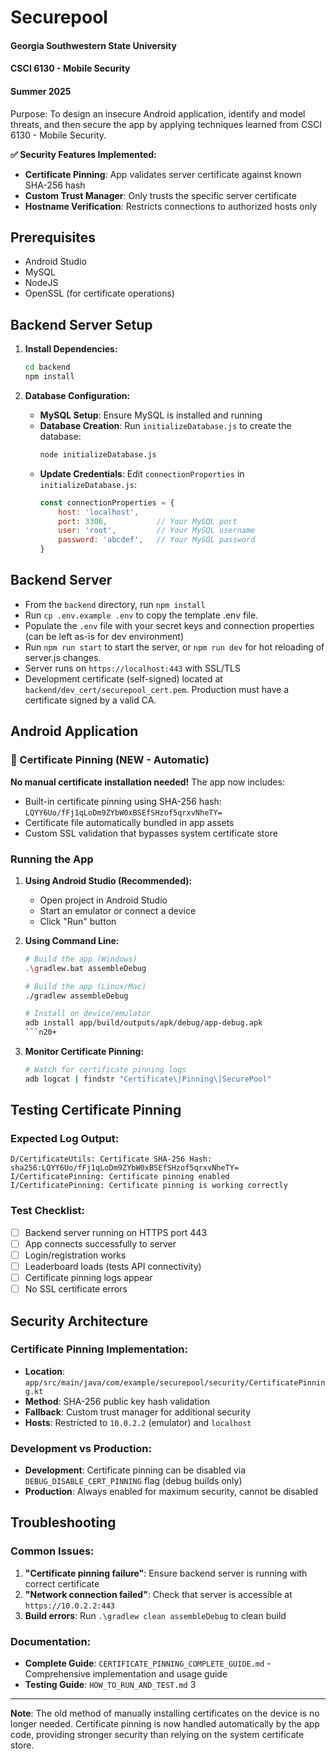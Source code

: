 # Securepool
#### Georgia Southwestern State University  
#### CSCI 6130 - Mobile Security  
#### Summer 2025  
  
Purpose: To design an insecure Android application, identify and model threats, and then secure the app by applying techniques learned from CSCI 6130 - Mobile Security.  

**✅ Security Features Implemented:**
- **Certificate Pinning**: App validates server certificate against known SHA-256 hash
- **Custom Trust Manager**: Only trusts the specific server certificate
- **Hostname Verification**: Restricts connections to authorized hosts only

## Prerequisites  
- Android Studio  
- MySQL  
- NodeJS  
- OpenSSL (for certificate operations)

## Backend Server Setup
1. **Install Dependencies:**
   ```bash
   cd backend
   npm install
   ```

2. **Database Configuration:**
   - **MySQL Setup**: Ensure MySQL is installed and running
   - **Database Creation**: Run `initializeDatabase.js` to create the database:
     ```bash
     node initializeDatabase.js
     ```
   - **Update Credentials**: Edit `connectionProperties` in `initializeDatabase.js`:
     ```javascript
     const connectionProperties = {
         host: 'localhost',
         port: 3306,           // Your MySQL port
         user: 'root',         // Your MySQL username  
         password: 'abcdef',   // Your MySQL password
     }
     ```

## Backend Server  
- From the `backend` directory, run `npm install`  
- Run `cp .env.example .env` to copy the template .env file.
- Populate the `.env` file with your secret keys and connection properties (can be left as-is for dev environment)  
- Run `npm run start` to start the server, or `npm run dev` for hot reloading of server.js changes.
- Server runs on `https://localhost:443` with SSL/TLS
- Development certificate (self-signed) located at `backend/dev_cert/securepool_cert.pem`. Production must have a certificate signed by a valid CA.

## Android Application

### 🔐 Certificate Pinning (NEW - Automatic)
**No manual certificate installation needed!** The app now includes:
- Built-in certificate pinning using SHA-256 hash: `LQYY6Uo/fFj1qLoDm9ZYbW0xBSEfSHzof5qrxvNheTY=`
- Certificate file automatically bundled in app assets
- Custom SSL validation that bypasses system certificate store

### Running the App
1. **Using Android Studio (Recommended):**
   - Open project in Android Studio
   - Start an emulator or connect a device
   - Click "Run" button

2. **Using Command Line:**
   ```bash
   # Build the app (Windows)
   .\gradlew.bat assembleDebug
   
   # Build the app (Linux/Mac)  
   ./gradlew assembleDebug
   
   # Install on device/emulator
   adb install app/build/outputs/apk/debug/app-debug.apk
   ```n20+

3. **Monitor Certificate Pinning:**
   ```bash
   # Watch for certificate pinning logs
   adb logcat | findstr "Certificate\|Pinning\|SecurePool"
   ```

## Testing Certificate Pinning

### Expected Log Output:
```
D/CertificateUtils: Certificate SHA-256 Hash: sha256:LQYY6Uo/fFj1qLoDm9ZYbW0xBSEfSHzof5qrxvNheTY=
I/CertificatePinning: Certificate pinning enabled
I/CertificatePinning: Certificate pinning is working correctly
```

### Test Checklist:
- [ ] Backend server running on HTTPS port 443
- [ ] App connects successfully to server
- [ ] Login/registration works
- [ ] Leaderboard loads (tests API connectivity)
- [ ] Certificate pinning logs appear
- [ ] No SSL certificate errors

## Security Architecture

### Certificate Pinning Implementation:
- **Location**: `app/src/main/java/com/example/securepool/security/CertificatePinning.kt`
- **Method**: SHA-256 public key hash validation
- **Fallback**: Custom trust manager for additional security
- **Hosts**: Restricted to `10.0.2.2` (emulator) and `localhost`

### Development vs Production:
- **Development**: Certificate pinning can be disabled via `DEBUG_DISABLE_CERT_PINNING` flag (debug builds only)
- **Production**: Always enabled for maximum security, cannot be disabled

## Troubleshooting

### Common Issues:
1. **"Certificate pinning failure"**: Ensure backend server is running with correct certificate
2. **"Network connection failed"**: Check that server is accessible at `https://10.0.2.2:443`
3. **Build errors**: Run `.\gradlew clean assembleDebug` to clean build

### Documentation:
- **Complete Guide**: `CERTIFICATE_PINNING_COMPLETE_GUIDE.md` - Comprehensive implementation and usage guide
- **Testing Guide**: `HOW_TO_RUN_AND_TEST.md`
3
---

**Note**: The old method of manually installing certificates on the device is no longer needed. Certificate pinning is now handled automatically by the app code, providing stronger security than relying on the system certificate store.  
